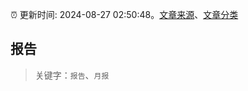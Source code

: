 :alarm_clock: 更新时间: 2024-08-27 02:50:48。[文章来源](/README.md)、[文章分类](/TAGS.md)

## 报告


> 关键字：`报告`、`月报`



